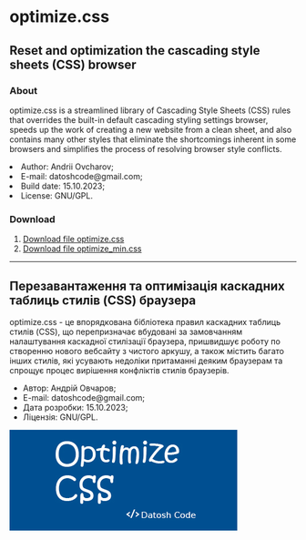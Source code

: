 <h1>optimize.css</h1>

<h2>Reset and optimization the cascading style sheets (CSS) browser </h2>
<h3>About</h3>
<p>
optimize.css is a streamlined library of Cascading Style Sheets (CSS) rules that
overrides the built-in default cascading styling settings
browser, speeds up the work of creating a new website from a clean sheet,
and also contains many other styles that eliminate the shortcomings inherent in some
browsers and simplifies the process of resolving browser style conflicts.
</p

<ul>
  <li>Author: Andrii Ovcharov;</li>
  <li>E-mail: datoshcode@gmail.com;</li>
  <li>Build date: 15.10.2023;</li>
  <li>License: GNU/GPL.</li>
</ul>  

<h3>Download</h3>
<ol>
  <li>
    <a href="https://drive.google.com/file/d/1o_ujCAtzQLDZ8ZgTqyr5SwgLUCJ3riXg/view?usp=sharing">Download file optimize.css</a>
  </li>
<li>
  <a href="https://drive.google.com/file/d/1OkOrAHLcU5zPt_WkvuSrA9dJEjuAicXr/view?usp=sharing">Download file optimize_min.css</a>
</li>
</ol>

<hr>

<h2>Перезавантаження та оптимізація каскадних таблиць стилів (CSS) браузера</h2>

<p>
optimize.css - це впорядкована бібліотека правил каскадних таблиць стилів (CSS), що 
перепризначає вбудовані за замовчанням налаштування каскадної стилізації 
браузера, пришвидшує роботу по створенню нового вебсайту з чистого аркушу,
а також містить багато інших стилів, які усувають недоліки притаманні деяким 
браузерам та спрощує процес вирішення конфліктів стилів браузерів.
</p>
<ul>
  <li>Автор: Андрій Овчаров;</li>
  <li>E-mail: datoshcode@gmail.com;</li>
  <li>Дата розробки: 15.10.2023;</li>
  <li>Ліцензія: GNU/GPL.</li>
</ul>  

<div>
  <img src="img.jpg">
</div>
